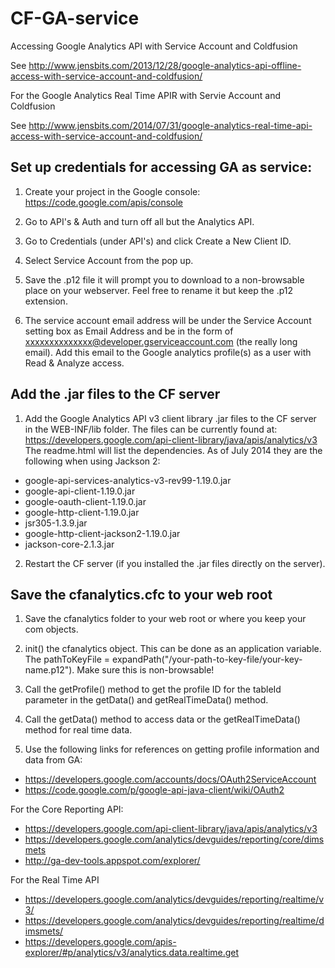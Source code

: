 CF-GA-service
=============

Accessing Google Analytics API with Service Account and Coldfusion

See http://www.jensbits.com/2013/12/28/google-analytics-api-offline-access-with-service-account-and-coldfusion/

For the Google Analytics Real Time APIR with Servie Account and Coldfusion

See http://www.jensbits.com/2014/07/31/google-analytics-real-time-api-access-with-service-account-and-coldfusion/

Set up credentials for accessing GA as service:
-----------------------------------------------

1. Create your project in the Google console: https://code.google.com/apis/console

2. Go to API's & Auth and turn off all but the Analytics API.

3. Go to Credentials (under API's) and click Create a New Client ID.

4. Select Service Account from the pop up.

5. Save the .p12 file it will prompt you to download to a non-browsable place on your webserver. Feel free to rename it but keep the .p12 extension.

6. The service account email address will be under the Service Account setting box as Email Address and be in the form of xxxxxxxxxxxxxx@developer.gserviceaccount.com (the really long email). Add this email to the Google analytics profile(s) as a user with Read & Analyze access.

Add the .jar files to the CF server
-----------------------------------

1. Add the Google Analytics API v3 client library .jar files to the CF server in the WEB-INF/lib folder. The files can be currently found at: https://developers.google.com/api-client-library/java/apis/analytics/v3 The readme.html will list the dependencies. As of July 2014 they are the following when using Jackson 2:
  * google-api-services-analytics-v3-rev99-1.19.0.jar
  * google-api-client-1.19.0.jar
  * google-oauth-client-1.19.0.jar
  * google-http-client-1.19.0.jar
  * jsr305-1.3.9.jar
  * google-http-client-jackson2-1.19.0.jar
  * jackson-core-2.1.3.jar

2. Restart the CF server (if you installed the .jar files directly on the server).

Save the cfanalytics.cfc to your web root
-----------------------------------------

1. Save the cfanalytics folder to your web root or where you keep your com objects.

2. init() the cfanalytics object. This can be done as an application variable. The pathToKeyFile = expandPath("/your-path-to-key-file/your-key-name.p12"). Make sure this is non-browsable!

3. Call the getProfile() method to get the profile ID for the tableId parameter in the getData() and getRealTimeData() method.

4. Call the getData() method to access data or the getRealTimeData() method for real time data.

5. Use the following links for references on getting profile information and data from GA:
  * https://developers.google.com/accounts/docs/OAuth2ServiceAccount
  * https://code.google.com/p/google-api-java-client/wiki/OAuth2
  
  For the Core Reporting API:
  * https://developers.google.com/api-client-library/java/apis/analytics/v3
  * https://developers.google.com/analytics/devguides/reporting/core/dimsmets
  * http://ga-dev-tools.appspot.com/explorer/
  
  For the Real Time API
  * https://developers.google.com/analytics/devguides/reporting/realtime/v3/
  * https://developers.google.com/analytics/devguides/reporting/realtime/dimsmets/
  * https://developers.google.com/apis-explorer/#p/analytics/v3/analytics.data.realtime.get


